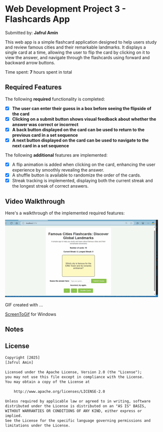 # Web Development Project 3 - Flashcards App

Submitted by: **Jafrul Amin**

This web app is a simple flashcard application designed to help users study and review famous cities and their remarkable landmarks. It displays a single card at a time, allowing the user to flip the card by clicking on it to view the answer, and navigate through the flashcards using forward and backward arrow buttons.

Time spent: **7** hours spent in total

## Required Features

The following **required** functionality is completed:

- [x] **The user can enter their guess in a box before seeing the flipside of the card**
- [x] **Clicking on a submit button shows visual feedback about whether the answer was correct or incorrect**
- [x] **A back button displayed on the card can be used to return to the previous card in a set sequence**
- [x] **A next button displayed on the card can be used to navigate to the next card in a set sequence**

The following **additional** features are implemented:

- [x] A flip animation is added when clicking on the card, enhancing the user experience by smoothly revealing the answer.
- [x] A shuffle button is available to randomize the order of the cards.
- [x] Streak tracking is implemented, displaying both the current streak and the longest streak of correct answers.

## Video Walkthrough

Here's a walkthrough of the implemented required features:

<img src='./VideoWalkthrough.gif' title='Video Walkthrough' width='' alt='Video Walkthrough' />

<!-- Replace this with whatever GIF tool you used! -->

GIF created with ...

[ScreenToGif](https://www.screentogif.com/) for Windows

## Notes

<!-- Any additional notes can be added here -->

## License

    Copyright [2025]
    [Jafrul Amin]

    Licensed under the Apache License, Version 2.0 (the "License");
    you may not use this file except in compliance with the License.
    You may obtain a copy of the License at

        http://www.apache.org/licenses/LICENSE-2.0

    Unless required by applicable law or agreed to in writing, software
    distributed under the License is distributed on an "AS IS" BASIS,
    WITHOUT WARRANTIES OR CONDITIONS OF ANY KIND, either express or implied.
    See the License for the specific language governing permissions and
    limitations under the License.
